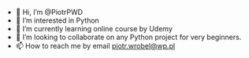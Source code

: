 - 👋 Hi, I’m @PiotrPWD
- 👀 I’m interested in Python
- 🌱 I’m currently learning online course by Udemy
- 💞️ I’m looking to collaborate on any Python project for very beginners.
- 📫 How to reach me by email piotr.wrobel@wp.pl

<!---
PiotrPWD/PiotrPWD is a ✨ special ✨ repository because its `README.md` (this file) appears on your GitHub profile.
You can click the Preview link to take a look at your changes.
--->
